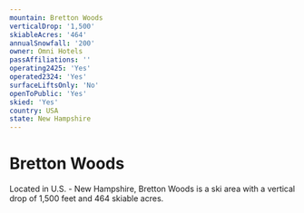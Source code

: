 ```yaml
---
mountain: Bretton Woods
verticalDrop: '1,500'
skiableAcres: '464'
annualSnowfall: '200'
owner: Omni Hotels
passAffiliations: ''
operating2425: 'Yes'
operated2324: 'Yes'
surfaceLiftsOnly: 'No'
openToPublic: 'Yes'
skied: 'Yes'
country: USA
state: New Hampshire
---
```


# Bretton Woods

Located in U.S. - New Hampshire, Bretton Woods is a ski area with a vertical drop of 1,500 feet and 464 skiable acres.
